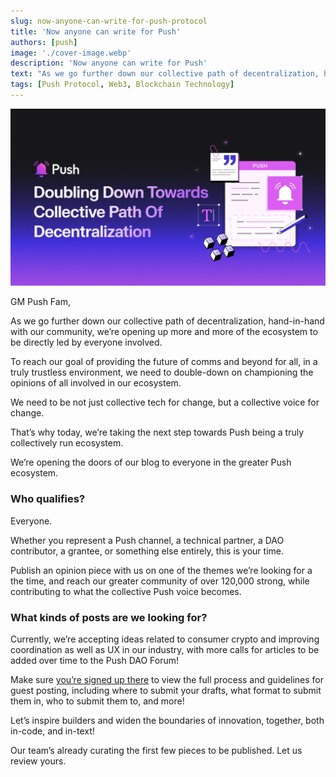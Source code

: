 ```yaml
---
slug: now-anyone-can-write-for-push-protocol
title: 'Now anyone can write for Push'
authors: [push]
image: './cover-image.webp'
description: 'Now anyone can write for Push'
text: "As we go further down our collective path of decentralization, hand-in-hand with our community, we’re opening up more and more of the ecosystem to be directly led by everyone involved."
tags: [Push Protocol, Web3, Blockchain Technology]
---
```


![Cover Image of Now anyone can write for Push](./cover-image.webp)

<!--truncate-->

GM Push Fam, 

As we go further down our collective path of decentralization, hand-in-hand with our community, we’re opening up more and more of the ecosystem to be directly led by everyone involved.

To reach our goal of providing the future of comms and beyond for all, in a truly trustless environment, we need to double-down on championing the opinions of all involved in our ecosystem. 

We need to be not just collective tech for change, but a collective voice for change. 

That’s why today, we’re taking the next step towards Push being a truly collectively run ecosystem. 

We’re opening the doors of our blog to everyone in the greater Push ecosystem. 

### **Who qualifies?**

Everyone. 

Whether you represent a Push channel, a technical partner, a DAO contributor, a grantee, or something else entirely, this is your time.

Publish an opinion piece with us on one of the themes we’re looking for a the time, and reach our greater community of over 120,000 strong, while contributing to what the collective Push voice becomes. 

### What kinds of posts are we looking for?

Currently, we’re accepting ideas related to consumer crypto and improving coordination as well as UX in our industry, with more calls for articles to be added over time to the Push DAO Forum!

Make sure [you’re signed up there](https://gov.push.org/) to view the full process and guidelines for guest posting, including where to submit your drafts, what format to submit them in, who to submit them to, and more!

Let’s inspire builders and widen the boundaries of innovation, together, both in-code, and in-text!

Our team’s already curating the first few pieces to be published. Let us review yours.